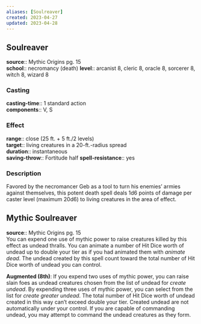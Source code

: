 ```yaml
---
aliases: [Soulreaver]
created: 2023-04-27
updated: 2023-04-28
---
```


## Soulreaver

**source**:: Mythic Origins pg. 15  
**school**:: necromancy (death)
**level**:: arcanist 8, cleric 8, oracle 8, sorcerer 8, witch 8, wizard 8

### Casting

**casting-time**:: 1 standard action  
**components**:: V, S

### Effect

**range**:: close (25 ft. + 5 ft./2 levels)  
**target**:: living creatures in a 20-ft.-radius spread  
**duration**:: instantaneous  
**saving-throw**:: Fortitude half
**spell-resistance**:: yes

### Description

Favored by the necromancer Geb as a tool to turn his enemies’ armies against themselves, this potent death spell deals 1d6 points of damage per caster level (maximum 20d6) to living creatures in the area of effect.

## Mythic Soulreaver

**source**:: Mythic Origins pg. 15  
You can expend one use of mythic power to raise creatures killed by this effect as undead thralls. You can animate a number of Hit Dice worth of undead up to double your tier as if you had animated them with *animate dead*. The undead created by this spell count toward the total number of Hit Dice worth of undead you can control.  
  
**Augmented (8th)**: If you expend two uses of mythic power, you can raise slain foes as undead creatures chosen from the list of undead for *create undead*. By expending three uses of mythic power, you can select from the list for *create greater undead*. The total number of Hit Dice worth of undead created in this way can’t exceed double your tier. Created undead are not automatically under your control. If you are capable of commanding undead, you may attempt to command the undead creatures as they form.

